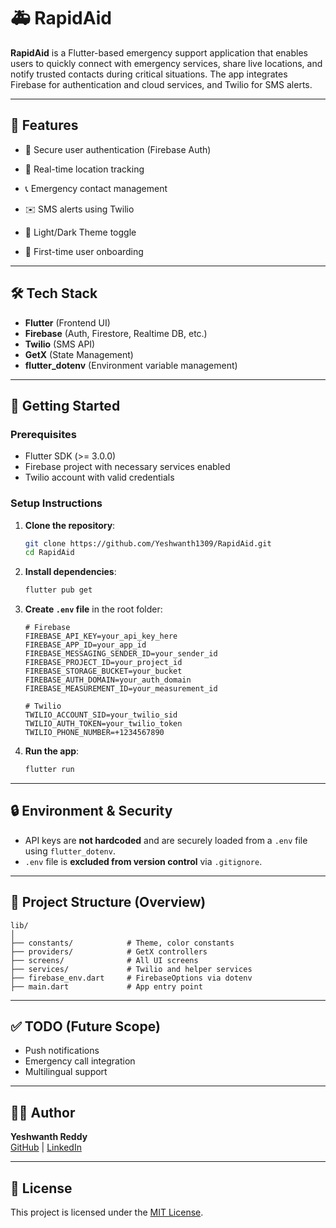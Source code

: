
# 🚑 RapidAid

**RapidAid** is a Flutter-based emergency support application that enables users to quickly connect with emergency services, share live locations, and notify trusted contacts during critical situations. The app integrates Firebase for authentication and cloud services, and Twilio for SMS alerts.

---

## 📱 Features

- 🔐 Secure user authentication (Firebase Auth)
- 📍 Real-time location tracking
- 📞 Emergency contact management
- ✉️ SMS alerts using Twilio
- 🌙 Light/Dark Theme toggle

- 🎯 First-time user onboarding

---

## 🛠️ Tech Stack

- **Flutter** (Frontend UI)
- **Firebase** (Auth, Firestore, Realtime DB, etc.)
- **Twilio** (SMS API)
- **GetX** (State Management)
- **flutter_dotenv** (Environment variable management)

---

## 🚀 Getting Started

### Prerequisites

- Flutter SDK (>= 3.0.0)
- Firebase project with necessary services enabled
- Twilio account with valid credentials

### Setup Instructions

1. **Clone the repository**:

   ```bash
   git clone https://github.com/Yeshwanth1309/RapidAid.git
   cd RapidAid
   ```

2. **Install dependencies**:

   ```bash
   flutter pub get
   ```

3. **Create `.env` file** in the root folder:

   ```
   # Firebase
   FIREBASE_API_KEY=your_api_key_here
   FIREBASE_APP_ID=your_app_id
   FIREBASE_MESSAGING_SENDER_ID=your_sender_id
   FIREBASE_PROJECT_ID=your_project_id
   FIREBASE_STORAGE_BUCKET=your_bucket
   FIREBASE_AUTH_DOMAIN=your_auth_domain
   FIREBASE_MEASUREMENT_ID=your_measurement_id

   # Twilio
   TWILIO_ACCOUNT_SID=your_twilio_sid
   TWILIO_AUTH_TOKEN=your_twilio_token
   TWILIO_PHONE_NUMBER=+1234567890
   ```

4. **Run the app**:

   ```bash
   flutter run
   ```

---

## 🔒 Environment & Security

- API keys are **not hardcoded** and are securely loaded from a `.env` file using `flutter_dotenv`.
- `.env` file is **excluded from version control** via `.gitignore`.

---

## 📂 Project Structure (Overview)

```
lib/
│
├── constants/            # Theme, color constants
├── providers/            # GetX controllers
├── screens/              # All UI screens
├── services/             # Twilio and helper services
├── firebase_env.dart     # FirebaseOptions via dotenv
├── main.dart             # App entry point
```

---

## ✅ TODO (Future Scope)

- Push notifications
- Emergency call integration
- Multilingual support

---

## 👨‍💻 Author

**Yeshwanth Reddy**  
[GitHub](https://github.com/Yeshwanth1309) | [LinkedIn](https://www.linkedin.com/in/gootyyeshwanthreddy)

---

## 📄 License

This project is licensed under the [MIT License](LICENSE).
#

